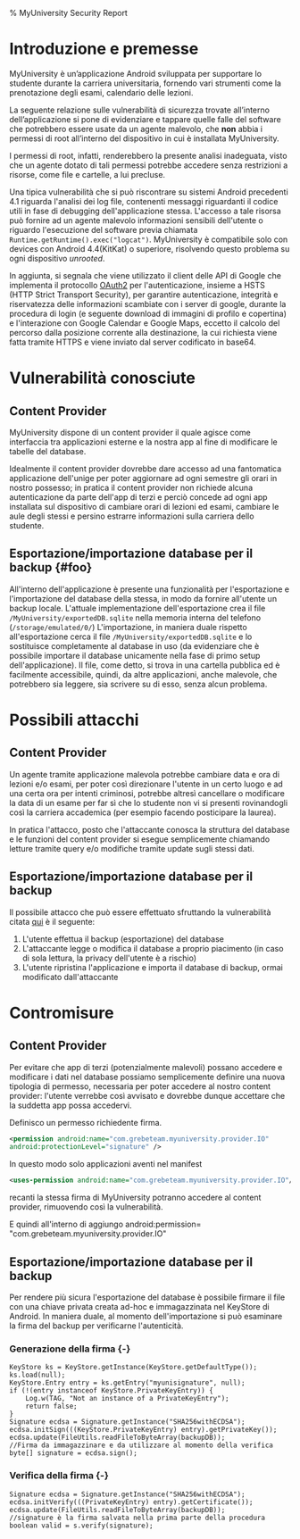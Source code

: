 % MyUniversity Security Report

# Introduzione e premesse

MyUniversity è un’applicazione Android sviluppata per supportare lo studente
durante la carriera universitaria, fornendo vari strumenti come la prenotazione
degli esami, calendario delle lezioni.

La seguente relazione sulle vulnerabilità di sicurezza trovate all’interno
dell’applicazione si pone di evidenziare e tappare quelle falle del software che
potrebbero essere usate da un agente malevolo, che **non** abbia i permessi di
root all’interno del dispositivo in cui è installata MyUniversity.

I permessi di root, infatti, renderebbero la presente analisi inadeguata, visto
che un agente dotato di tali permessi potrebbe accedere senza restrizioni a
risorse, come file e cartelle, a lui precluse.

Una tipica vulnerabilità che si può riscontrare su sistemi Android precedenti 4.1 riguarda l'analisi dei log file, contenenti messaggi riguardanti il codice utili in fase di debugging dell'applicazione stessa. L'accesso a tale risorsa può fornire ad un agente malevolo informazioni sensibili dell'utente o riguardo l'esecuzione del software previa chiamata `Runtime.getRuntime().exec("logcat")`. 
MyUniversity è compatibile solo con devices con Android 4.4(KitKat) o superiore, risolvendo questo problema su ogni dispositivo *unrooted*.  

In aggiunta, si segnala che viene utilizzato il client delle API di Google che implementa il protocollo [OAuth2](https://tools.ietf.org/html/rfc6749) per l'autenticazione, 
insieme a HSTS (HTTP Strict Transport Security), per garantire autenticazione, integrità e riservatezza delle informazioni scambiate con i server di google, durante la
procedura di login (e seguente download di immagini di profilo e copertina) e l'interazione con Google Calendar e Google Maps, 
eccetto il calcolo del percorso dalla posizione corrente alla destinazione, la cui richiesta viene fatta tramite HTTPS e viene inviato dal server codificato in base64.


# Vulnerabilità conosciute

## Content Provider
MyUniversity dispone di un content provider il quale agisce come interfaccia tra applicazioni esterne e la nostra app al fine di modificare le tabelle del database.

Idealmente il content provider dovrebbe dare accesso ad una fantomatica applicazione dell'unige per poter aggiornare ad ogni semestre gli orari in nostro possesso; in pratica il content provider non richiede alcuna autenticazione da parte dell'app di terzi e perciò concede ad ogni app installata sul dispositivo di cambiare orari di lezioni ed esami, cambiare le aule degli stessi e persino estrarre informazioni sulla carriera dello studente.

## Esportazione/importazione database per il backup {#foo}

All'interno dell'applicazione è presente una funzionalità per l'esportazione e l'importazione del database della stessa, in modo da fornire all'utente un backup locale. L'attuale implementazione dell'esportazione
crea il file `/MyUniversity/exportedDB.sqlite` nella memoria interna del telefono (`/storage/emulated/0/`) L'importazione, in maniera duale rispetto
all'esportazione cerca il file `/MyUniversity/exportedDB.sqlite` e lo sostituisce completamente al database in uso (da evidenziare che è possibile importare il database unicamente nella fase di primo setup dell'applicazione).
Il file, come detto, si trova in una cartella pubblica ed è facilmente accessibile, quindi, da altre applicazioni, anche malevole, che potrebbero sia leggere, sia scrivere su di esso, senza alcun problema. 

# Possibili attacchi

## Content Provider
Un agente tramite applicazione malevola potrebbe cambiare data e ora di lezioni e/o esami, per poter così direzionare l'utente in un certo luogo e ad una certa ora per intenti criminosi, potrebbe altresì cancellare o modificare la data di un esame per far sì che lo studente non vi si presenti rovinandogli così la carriera accademica (per esempio facendo posticipare la laurea).

In pratica l'attacco, posto che l'attaccante conosca la struttura del database e le funzioni del content provider si esegue semplicemente chiamando letture tramite query e/o modifiche tramite update sugli stessi dati.

## Esportazione/importazione database per il backup

Il possibile attacco che può essere effettuato sfruttando la vulnerabilità citata [qui](#foo) è il seguente:
1. L'utente effettua il backup (esportazione) del database
2. L'attaccante legge o modifica il database a proprio piacimento (in caso di sola lettura, la privacy dell'utente è a rischio)
3. L'utente ripristina l'applicazione e importa il database di backup, ormai modificato dall'attaccante

# Contromisure

## Content Provider 
Per evitare che app di terzi (potenzialmente malevoli) possano accedere e modificare i dati nel database possiamo semplicemente definire una nuova tipologia di permesso, necessaria per poter accedere al nostro content provider: l'utente verrebbe così avvisato e dovrebbe dunque accettare che la suddetta app possa accedervi.

Definisco un permesso richiedente firma.

```xml
<permission android:name="com.grebeteam.myuniversity.provider.IO"
android:protectionLevel="signature" />
```

In questo modo solo applicazioni aventi nel manifest

```xml
<uses-permission android:name="com.grebeteam.myuniversity.provider.IO"/>
```
recanti la stessa firma di MyUniversity potranno accedere al content provider, rimuovendo così la vulnerabilità.

E quindi all'interno di <provider></provider> aggiungo android:permission= "com.grebeteam.myuniversity.provider.IO"

## Esportazione/importazione database per il backup

Per rendere più sicura l'esportazione del database è possibile firmare il file con una chiave privata creata ad-hoc e immagazzinata nel KeyStore di Android. In maniera duale, al momento dell'importazione si può esaminare la firma del backup per
verificarne l'autenticità.

### Generazione della firma {-}
 
~~~~{.Java caption="Generazione della firma"}
KeyStore ks = KeyStore.getInstance(KeyStore.getDefaultType());
ks.load(null);
KeyStore.Entry entry = ks.getEntry("myunisignature", null);
if (!(entry instanceof KeyStore.PrivateKeyEntry)) {
	Log.w(TAG, "Not an instance of a PrivateKeyEntry");
	return false;
}
Signature ecdsa = Signature.getInstance("SHA256withECDSA");
ecdsa.initSign(((KeyStore.PrivateKeyEntry) entry).getPrivateKey());
ecdsa.update(FileUtils.readFileToByteArray(backupDB));
//Firma da immagazzinare e da utilizzare al momento della verifica
byte[] signature = ecdsa.sign(); 

~~~~

### Verifica della firma {-}
 
~~~~{.Java caption="Verifica della firma"}
Signature ecdsa = Signature.getInstance("SHA256withECDSA");
ecdsa.initVerify(((PrivateKeyEntry) entry).getCertificate());
ecdsa.update(FileUtils.readFileToByteArray(backupDB));
//signature è la firma salvata nella prima parte della procedura
boolean valid = s.verify(signature);
~~~~
 

